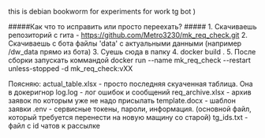 this is debian bookworm for experiments for work tg bot )

#####Как что то исправить или просто переехать? #####
    1. Скачиваешь репозиторий с гита - https://github.com/Metro3230/mk_req_check.git
    2. Скачиваешь с бота файлы 'data' с актуальными данными (например /dw_data <service pass> прямо из бота)
    3. Суешь сюда в папку
    4. docker build .
    5. После сборки запускать коммандой docker run --name mk_req_check --restart unless-stopped -d mk_req_check:vXX


     

 Поясняю:
 actual_table.xlsx      - просто последняя скуаченная таблица. Она в докеригнор
 log.log                - лог ошибок и сообщений
 req_archive.xlsx       - архив заявок по которым уже не надо присылать 
 template.docx          - шаблон заявки
 .env                   - сервисные токены, пароли, информация. (основной файл, который требуется перенести на новую мащину со старой)
 tg_ids.txt             - файл с id чатов к рассылке
 